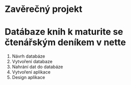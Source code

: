 # Zavěrečný projekt
# Datábaze knih k maturite se čtenářským deníkem v nette

 1) Návrh databáze
 2) Vytvoření databaze
 3) Nahrání dat do databáze
 4) Vytvoření aplikace
 5) Design aplikace


